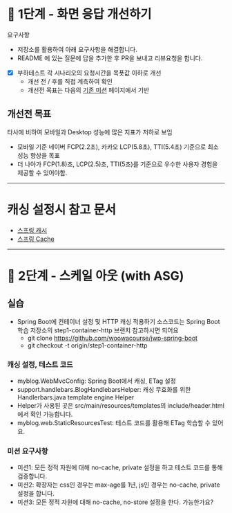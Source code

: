 # 🚀 1단계 - 화면 응답 개선하기

요구사항
- 저장소를 활용하여 아래 요구사항을 해결합니다.
- README 에 있는 질문에 답을 추가한 후 PR을 보내고 리뷰요청을 합니다.

- [X] 부하테스트 각 시나리오의 요청시간을 목푯값 이하로 개선
  - 개선 전 / 후를 직접 계측하여 확인
  - 개선전 목표는 다음의 [기존 미션](https://github.com/next-step/infra-subway-monitoring/tree/14km/docs) 페이지에서 기반

## 개선전 목표
타사에 비하여 모바일과 Desktop 성능에 많은 지표가 저하로 보임
- 모바일 기준 네이버 FCP(2.2초), 카카오 LCP(5.8초), TTI(5.4초) 기준으로 최소 성능 향상을 목표
- 더 나아가 FCP(1.8)초, LCP(2.5)초, TTI(5초)를 기준으로 우수한 사용자 경험을 제공할 수 있어야함.

---
# 캐싱 설정시 참고 문서
- [스프링 캐시](https://blog.outsider.ne.kr/1094)
- [스프링 Cache](https://jaehun2841.github.io/2018/11/07/2018-10-03-spring-ehcache/#%EB%93%A4%EC%96%B4%EA%B0%80%EB%A9%B0)

---

# 🚀 2단계 - 스케일 아웃 (with ASG)

## 실습

- Spring Boot에 컨테이너 설정 및 HTTP 캐싱 적용하기 소스코드는 Spring Boot 학습 저장소의 step1-container-http 브랜치 참고하시면 되어요
  - git clone https://github.com/woowacourse/jwp-spring-boot
  - git checkout -t origin/step1-container-http

### 캐싱 설정, 테스트 코드
- myblog.WebMvcConfig: Spring Boot에서 캐싱, ETag 설정 
- support.handlebars.BlogHandlebarsHelper: 캐싱 무효화를 위한 Handlerbars.java template engine Helper 
- Helper가 사용된 곳은 src/main/resources/templates의 include/header.html에서 확인 가능합니다. 
- myblog.web.StaticResourcesTest: 테스트 코드를 활용해 ETag 학습할 수 있어요.

### 미션 요구사항
- 미션1: 모든 정적 자원에 대해 no-cache, private 설정을 하고 테스트 코드를 통해 검증합니다. 
- 미션2: 확장자는 css인 경우는 max-age를 1년, js인 경우는 no-cache, private 설정을 합니다. 
- 미션3: 모든 정적 자원에 대해 no-cache, no-store 설정을 한다. 가능한가요?

